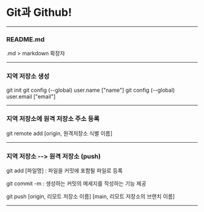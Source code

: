 # Git과 Github!
***

### README.md
.md > markdown 확장자

***
### 지역 저장소 생성 
git init
git config (--global) user.name ["name"]
git config (--global) user.email ["email"]

***
### 지역 저장소에 원격 저장소 주소 등록
git remote add [origin, 원격저장소 식별 이름]

***
### 지역 저장소 --> 원격 저장소 (push)
git add [파일명] : 파일을 커밋에 포함될 파일로 등록

git commit
 -m : 생성하는 커밋의 메세지를 작성하는 기능 제공

git push [origin, 리모트 저장소 이름] [main, 리모트 저장소의 브랜치 이름]

***